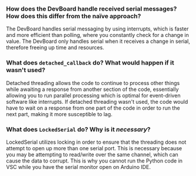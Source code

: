 ### How does the DevBoard handle received serial messages? How does this differ from the naïve approach?

The DevBoard handles serial messaging by using interrupts, which is faster and more efficient than polling, where you constantly check for a change in value. The DevBoard only handles serial when it receives a change in serial, therefore freeing up time and resources.

### What does `detached_callback` do? What would happen if it wasn't used?
Detached threading allows the code to continue to process other things while awaiting a response from another section of the code, essentially allowing you to run parallel processing which is optimal for event-driven software like interrupts. If detached threading wasn't used, the code would have to wait on a response from one part of the code in order to run the next part, making it more susceptible to lag.

### What does `LockedSerial` do? Why is it _necessary_?
LockedSerial utilizes locking in order to ensure that the threading does not attempt to open up more than one serial port. This is necessary because you may be attempting to read/write over the same channel, which can cause the data to corrupt. This is why you cannot run the Python code in VSC while you have the serial monitor open on Arduino IDE.
